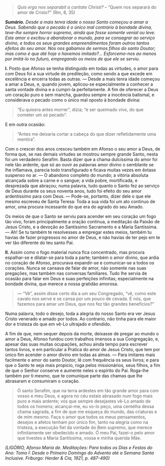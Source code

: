 > *Quis ergo nos separabit a caritate Christi?* – “Quem nos separará do amor de Cristo?” (Rm, 8, 35)

***Sumário.** Desde a mais tenra idade o nosso Santo começou a amar a Deus. Sabendo que o pecado é o único mal contrario à bondade divina, teve-lhe sempre horror supremo, ainda que fosse somente venial ou leve. Este amor o excitou a abandonar o mundo, para se consagrar ao serviço divino, e todos os seus grandes empreendimentos foram outros tantos efeitos do seu amor. Nós nos gabamos de sermos filhos do santo Doutor; mas como é que até hoje o havemos imitado?… Esforcemo-nos ao menos por imitá-lo no futuro, empregando os meios de que ele se serviu.*

**I.** Posto que Afonso se tenha distinguido em todas as virtudes, o amor para com Deus foi a sua virtude de predileção, como sendo a que excede em excelência e encerra todas as outras. — Desde a mais tenra idade começou a amar a Deus, e, quando jovem, aplicou-se especialmente a conhecer a santa vontade divina e a cumpri-la perfeitamente. A fim de oferecer a Deus um coração puro e sem mancha, guardou sempre a inocência batismal, e considerava o pecado como o único mal oposto à bondade divina:

> “Eu quisera antes morrer”, dizia; “e ser queimado vivo, do que cometer um só pecado”.

E em outra ocasião:

> “Antes me deixaria cortar a cabeça do que dizer refletidamente uma mentira”.

Com o crescer dos anos cresceu também em Afonso o seu amor a Deus, de forma que, se nas demais virtudes se mostrou sempre grande Santo, nesta foi um verdadeiro Serafim. Basta dizer que a chama dulcíssima do amor foi nele tão ardente, que só ao ouvir as palavras amor divino o semblante se lhe inflamava, parecia todo transfigurado e ficava muitas vezes em êxtase suspenso no ar. — O abandono completo do mundo; a vitória absoluta alcançada sobre a carne e o sangue; a vida pobre, mortificada, e desprezada que abraçou; numa palavra, tudo quanto o Santo fez ao serviço de Deus durante os seus noventa anos, tudo foi efeito do seu amor ardentíssimo para com Deus. — Pode-se, portanto, dizer dele o que ele mesmo escreveu de Santa Teresa: Toda a sua vida foi um ato continuo de amor, uma procura incessante do que era do agrado do seu Amado.

Os meios de que o Santo se serviu para acender em seu coração um fogo tão vivo, foram principalmente a oração contínua, a meditação da Paixão de Jesus Cristo, e a devoção ao Santíssimo Sacramento e a Maria Santíssima. — Ah! Se tu também te resolvesses a empregar estes meios, também tu havias de fazer progressos no amor de Deus, e não havias de ter pejo em te ver tão diferente do teu santo Pai.

**II.** Assim como o fogo material nunca fica concentrado, mas procura espalhar-se e dilatar-se para toda a parte; também o amor divino, que ardia no coração de Afonso, procurava expandir-se e comunicar-se a todos os corações. Nunca se cansava de falar de amor, não somente nas suas pregações, mas também nas conversas familiares. Tudo lhe servia de ocasião para falar em Deus e suas perfeições infinitas; especialmente na bondade divina, que merece a nossa gratidão amorosa.

> — “Vê”, assim disse certo dia a um seu Congregado, “vê, como este cavalo nos serve e se cansa por um pouco de cevada. E nós, que fazemos para amar um Deus, que nos fez tão grandes benefícios?”

Numa palavra, todo o desejo, toda a alegria do nosso Santo era ver Jesus Cristo venerado e amado por todos. Ao contrario, não tinha para ele maior dor e tristeza do que em vê-Lo ultrajado e ofendido.

A fim de que, nem sequer depois da morte, deixasse de pregar ao mundo o amor a Deus, Afonso fundou com trabalhos imensos a sua Congregação, e, apesar das suas muitas ocupações, achou ainda tempo para escrever tantos livros, e em particular a Pratica do amor de Jesus Cristo, que tem por único fim acender o amor divino em todas as almas. — Para imitares mais facilmente o amor do santo Doutor, lê com frequência os seus livros; e para que o Santo te seja mais propicio, roga pelos missionários, seus filhos, a fim de que o Senhor conserve e aumente neles o espírito do Pai. Roga-lhe também por ti mesmo, que te comunique parte das chamas que lhe abrasaram e consumiram o coração.

> Ó santo Serafim, que na terra ardestes em tão grande amor para com vosso e meu Deus, e agora no céu estais abrasado num fogo mais puro e mais ardente; vós que sempre desejastes vê-Lo amado de todos os homens; alcançai-me, eu vo-lo peço, uma centelha dessa chama sagrada, a fim de que me esqueça do mundo, das criaturas e de mim mesmo. Faça o amor que todos os meus pensamentos, desejos e afetos tenham por único fim, tanto na alegria como na tristeza, a execução fiel da vontade do Bem supremo, que merece infinitamente ser obedecido e amado. Ó meu Pai, fazei-o pelo amor que tivestes a Maria Santíssima, vossa e minha querida Mãe.

*(LIGÓRIO, Afonso Maria de. Meditações: Para todos os Dias e Festas do Ano: Tomo I: Desde o Primeiro Domingo do Advento até a Semana Santa Inclusive. Friburgo: Herder & Cia, 1921, p. 487-490)*
